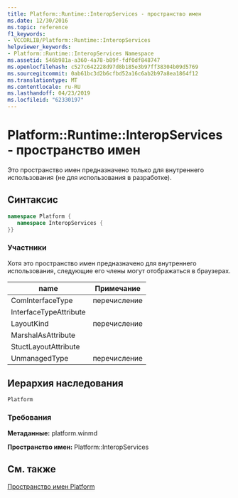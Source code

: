 ```yaml
---
title: Platform::Runtime::InteropServices - пространство имен
ms.date: 12/30/2016
ms.topic: reference
f1_keywords:
- VCCORLIB/Platform::Runtime::InteropServices
helpviewer_keywords:
- Platform::Runtime::InteropServices Namespace
ms.assetid: 546b981a-a360-4a78-b89f-fdf0df848747
ms.openlocfilehash: c527c642228d97d8b185e3b97ff38304b09d5769
ms.sourcegitcommit: 0ab61bc3d2b6cfbd52a16c6ab2b97a8ea1864f12
ms.translationtype: MT
ms.contentlocale: ru-RU
ms.lasthandoff: 04/23/2019
ms.locfileid: "62330197"
---
```

# <a name="platformruntimeinteropservices-namespace"></a>Platform::Runtime::InteropServices - пространство имен

Это пространство имен предназначено только для внутреннего использования (не для использования в разработке).

## <a name="syntax"></a>Синтаксис

```cpp
namespace Platform {
   namespace InteropServices {
}}
```

### <a name="members"></a>Участники

Хотя это пространство имен предназначено для внутреннего использования, следующие его члены могут отображаться в браузерах.

|name|Примечание|
|----------|------------|
|ComInterfaceType|перечисление|
|InterfaceTypeAttribute||
|LayoutKind|перечисление|
|MarshalAsAttribute||
|StuctLayoutAttribute||
|UnmanagedType|перечисление|

## <a name="inheritance-hierarchy"></a>Иерархия наследования

`Platform`

### <a name="requirements"></a>Требования

**Метаданные:** platform.winmd

**Пространство имен:** Platform::InteropServices

## <a name="see-also"></a>См. также

[Пространство имен Platform](platform-namespace-c-cx.md)

